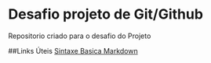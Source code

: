 # Desafio projeto de Git/Github
Repositorio criado para o desafio do Projeto

##Links Úteis
[Sintaxe Basica Markdown](https://www.markdownguide.org/basic-syntax/)
